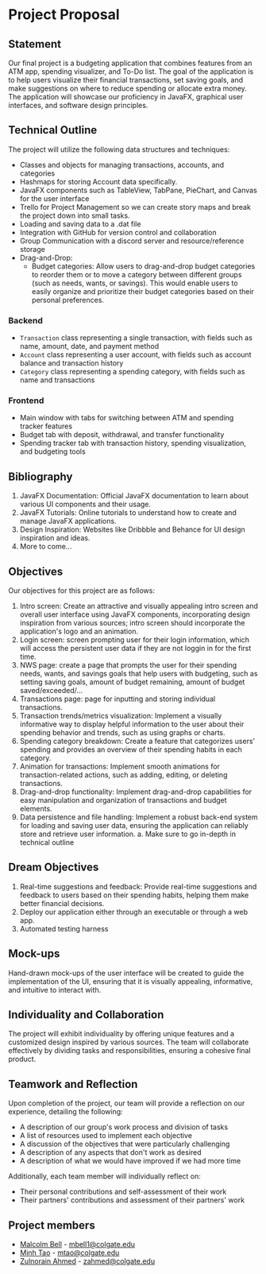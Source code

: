 # Project Proposal

## Statement
Our final project is a budgeting application that combines features from an ATM app, spending visualizer, and To-Do list. The goal of the application is to help users visualize their financial transactions, set saving goals, and make suggestions on where to reduce spending or allocate extra money. The application will showcase our proficiency in JavaFX, graphical user interfaces, and software design principles.

## Technical Outline
The project will utilize the following data structures and techniques:
- Classes and objects for managing transactions, accounts, and categories
- Hashmaps for storing Account data specifically.
- JavaFX components such as TableView, TabPane, PieChart, and Canvas for the user interface
- Trello for Project Management so we can create story maps and break the project down into small tasks.
- Loading and saving data to a .dat file
- Integration with GitHub for version control and collaboration
- Group Communication with a discord server and resource/reference storage
- Drag-and-Drop:
    * Budget categories: Allow users to drag-and-drop budget categories to reorder them or to move a category between different groups (such as needs, wants, or savings). This would enable users to easily organize and prioritize their budget categories based on their personal preferences.

### Backend
- `Transaction` class representing a single transaction, with fields such as name, amount, date, and payment method
- `Account` class representing a user account, with fields such as account balance and transaction history
- `Category` class representing a spending category, with fields such as name and transactions

### Frontend
- Main window with tabs for switching between ATM and spending tracker features
- Budget tab with deposit, withdrawal, and transfer functionality
- Spending tracker tab with transaction history, spending visualization, and budgeting tools

## Bibliography
1. JavaFX Documentation: Official JavaFX documentation to learn about various UI components and their usage.
2. JavaFX Tutorials: Online tutorials to understand how to create and manage JavaFX applications.
3. Design Inspiration: Websites like Dribbble and Behance for UI design inspiration and ideas.
4. More to come...

## Objectives
Our objectives for this project are as follows:
1. Intro screen: Create an attractive and visually appealing intro screen and overall user interface using JavaFX components, incorporating design inspiration from various sources; intro screen should incorporate the application's logo and an animation.
2. Login screen: screen prompting user for their login information, which will access the persistent user data if they are not loggin in for the first time.
3. NWS page: create a page that prompts the user for their spending needs, wants, and savings goals that help users with budgeting, such as setting saving goals, amount of budget remaining, amount of budget saved/exceeded/...
4. Transactions page: page for inputting and storing individual transactions. 
5. Transaction trends/metrics visualization: Implement a visually informative way to display helpful information to the user about their spending behavior and trends, such as using graphs or charts.
6. Spending category breakdown: Create a feature that categorizes users' spending and provides an overview of their spending habits in each category.
7. Animation for transactions: Implement smooth animations for transaction-related actions, such as adding, editing, or deleting transactions.
8. Drag-and-drop functionality: Implement drag-and-drop capabilities for easy manipulation and organization of transactions and budget elements.
9. Data persistence and file handling: Implement a robust back-end system for loading and saving user data, ensuring the application can reliably store and retrieve user information.
    a.      Make sure to go in-depth in technical outline

## Dream Objectives
1. Real-time suggestions and feedback: Provide real-time suggestions and feedback to users based on their spending habits, helping them make better financial decisions.
2. Deploy our application either through an executable or through a web app.
3. Automated testing harness

## Mock-ups
Hand-drawn mock-ups of the user interface will be created to guide the implementation of the UI, ensuring that it is visually appealing, informative, and intuitive to interact with.

## Individuality and Collaboration
The project will exhibit individuality by offering unique features and a customized design inspired by various sources. The team will collaborate effectively by dividing tasks and responsibilities, ensuring a cohesive final product.

## Teamwork and Reflection

Upon completion of the project, our team will provide a reflection on our experience, detailing the following:

* A description of our group's work process and division of tasks
* A list of resources used to implement each objective
* A discussion of the objectives that were particularly challenging
* A description of any aspects that don't work as desired
* A description of what we would have improved if we had more time


Additionally, each team member will individually reflect on:

* Their personal contributions and self-assessment of their work
* Their partners' contributions and assessment of their partners' work

## Project members

* [Malcolm Bell](https://github.com/mbell9) - mbell1@colgate.edu
* [Minh Tao](https://github.com/Minh-tao) - mtao@colgate.edu
* [Zulnorain Ahmed](https://github.com/zahmed333) - zahmed@colgate.edu
